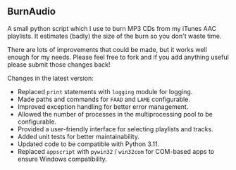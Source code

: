 BurnAudio
---------

A small python script which I use to burn MP3 CDs from my iTunes AAC playlists. It estimates (badly) the size of the burn so you don't waste time. 

There are lots of improvements that could be made, but it works well enough for my needs. Please feel free to fork and if you add anything useful please submit those changes back!

Changes in the latest version:
- Replaced `print` statements with `logging` module for logging.
- Made paths and commands for `FAAD` and `LAME` configurable.
- Improved exception handling for better error management.
- Allowed the number of processes in the multiprocessing pool to be configurable.
- Provided a user-friendly interface for selecting playlists and tracks.
- Added unit tests for better maintainability.
- Updated code to be compatible with Python 3.11.
- Replaced `appscript` with `pywin32` / `win32com` for COM-based apps to ensure Windows compatibility.

